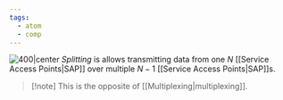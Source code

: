 ```yaml
---
tags:
  - atom
  - comp
---
```

![400|center](splitting.excalidraw)
*Splitting* is allows transmitting data from one $N$ [[Service Access Points|SAP]] over multiple $N-1$ [[Service Access Points|SAP]]s.

> [!note] This is the opposite of [[Multiplexing|multiplexing]].